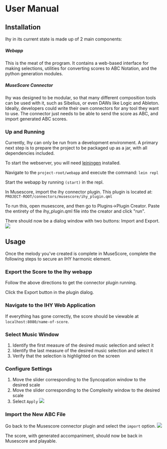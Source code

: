 # User Manual

## Installation
Ihy in its current state is made up of 2 main components:

##### Webapp
This is the meat of the program. It contains a web-based interface for
making selections, utilities for converting scores to ABC Notation,
and the python generation modules.

##### MuseScore Connector
Ihy was designed to be modular, so that many different composition
tools can be used with it, such as Sibelius, or even DAWs like Logic
and Ableton. Ideally, developers could write their own connectors for
any tool they want to use. The connector just needs to be able to send
the score as ABC, and import generated ABC scores.

### Up and Running
Currently, Ihy can only be run from a development environment. A
primary next step is to prepare the project to be packaged up as a
jar, with all dependencies included.

To start the webserver, you will need
[leiningen](https://leiningen.org/) installed.

Navigate to the `project-root/webapp` and execute the command:
`lein repl`

Start the webapp by running `(start)` in the repl.

In Musescore, import the ihy connector plugin. This plugin is located
at: `PROJECT-ROOT/connectors/musescore/ihy_plugin.qml`

To run this, open musescore, and then go to Plugins->Plugin Creator.
Paste the entirety of the ihy_plugin.qml file into the creator and
click "run".

There should now be a dialog window with two buttons: Import and Export.
![](https://i.imgur.com/Ey9Dqre.png)

## Usage

Once the melody you've created is complete in MuseScore, complete the following steps to secure an IHY harmonic element.

### Export the Score to the Ihy webapp

Follow the above directions to get the connector plugin running.

Click the Export button in the plugin dialog.

### Navigate to the IHY Web Application
If everything has gone correctly, the score should be viewable at
`localhost:8080/name-of-score`.

### Select Music Window

1. Identify the first measure of the desired music selection and select it
2. Identify the last measure of the desired music selection and select it
3. Verify that the selection is highlighted on the screen

### Configure Settings

1. Move the slider corresponding to the Syncopation window to the desired scale
2. Move the slider corresponding to the Complexity window to the desired scale
3. Select `Apply`
![](https://i.imgur.com/zQUaIwa.png)

### Import the New ABC File
Go back to the Musescore connector plugin and select the `import` option.
![](https://i.imgur.com/lIkFnCM.png)

The score, with generated accompaniment, should now be back in
Musescore and playable.
